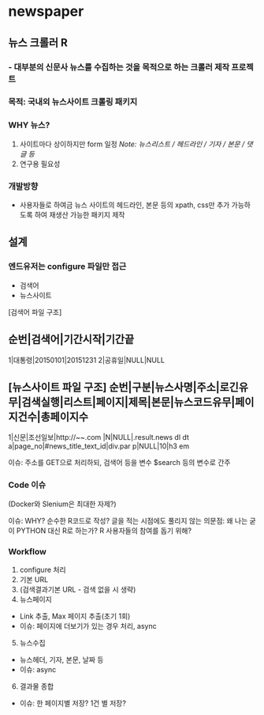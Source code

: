 # newspaper

## 뉴스 크롤러 R
### - 대부분의 신문사 뉴스를 수집하는 것을 목적으로 하는 크롤러 제작 프로젝트

### 목적: 국내외 뉴스사이트 크롤링 패키지

### WHY 뉴스?
1. 사이트마다 상이하지만 form 일정
*Note: 뉴스리스트 / 헤드라인 / 기자 / 본문 / 댓글 등*
2. 연구용 필요성

### 개발방향
* 사용자들로 하여금 뉴스 사이트의 헤드라인, 본문 등의 xpath, css만 추가 가능하도록 하여 재생산 가능한 패키지 제작

## 설계
### 엔드유저는 configure 파일만 접근
* 검색어
* 뉴스사이트

[검색어 파일 구조]

순번|검색어|기간시작|기간끝
--------------------------
1|대통령|20150101|20151231
2|공휴일|NULL|NULL

[뉴스사이트 파일 구조]
순번|구분|뉴스사명|주소|로긴유무|검색실행|리스트|페이지|제목|본문|뉴스코드유무|페이지건수|총페이지수
--------------------------------------------------------------------------------
1|신문|조선일보|http://~~.com |N|NULL|.result.news dl dt a|page_no|#news_title_text_id|div.par p|NULL|10|h3 em

이슈: 주소를 GET으로 처리하되, 검색어 등을 변수 $search 등의 변수로 간주

### Code 이슈
(Docker와 Slenium은 최대한 자제?)

이슈: WHY? 순수한 R코드로 작성?
     글을 적는 시점에도 풀리지 않는 의문점: 왜 나는 굳이 PYTHON 대신 R로 하는가?
     R 사용자들의 참여를 돕기 위해?

### Workflow
1. configure 처리
2. 기본 URL
3. (검색결과기본 URL - 검색 없을 시 생략)
4. 뉴스페이지
- Link 추출, Max 페이지 추출(초기 1회)
- 이슈: 페이지에 더보기가 있는 경우 처리, async
5. 뉴스수집
- 뉴스헤더, 기자, 본문, 날짜 등
- 이슈: async
6. 결과물 종합
- 이슈: 한 페이지별 저장? 1건 별 저장?
